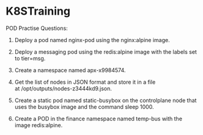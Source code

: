# K8STraining


POD Practise Questions:

1. Deploy a pod named nginx-pod using the nginx:alpine image.



2. Deploy a messaging pod using the redis:alpine image with the labels set to tier=msg.

3. Create a namespace named apx-x9984574.

4. Get the list of nodes in JSON format and store it in a file at /opt/outputs/nodes-z3444kd9.json.

5. Create a static pod named static-busybox on the controlplane node that uses the busybox image and the command sleep 1000.

6. Create a POD in the finance namespace named temp-bus with the image redis:alpine.


